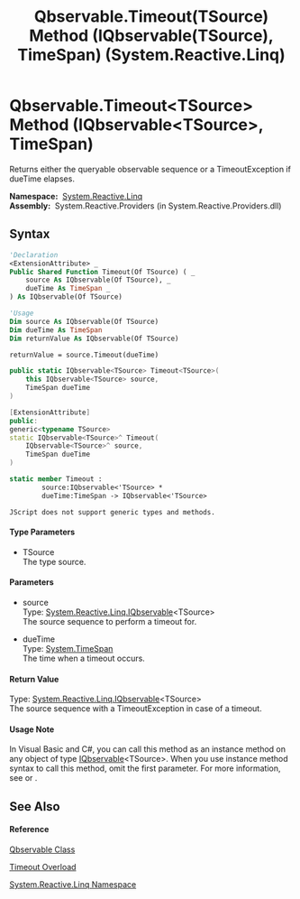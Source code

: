 ﻿---
title: Qbservable.Timeout(TSource) Method (IQbservable(TSource), TimeSpan) (System.Reactive.Linq)
TOCTitle: Timeout(TSource) Method (IQbservable(TSource), TimeSpan)
ms:assetid: M:System.Reactive.Linq.Qbservable.Timeout``1(System.Reactive.Linq.IQbservable{``0},System.TimeSpan)
ms:mtpsurl: https://msdn.microsoft.com/en-us/library/Hh212095(v=VS.103)
ms:contentKeyID: 36069794
ms.date: 06/28/2011
mtps_version: v=VS.103
dev_langs:
- vb
- csharp
- c++
- fsharp
- jscript
---

# Qbservable.Timeout\<TSource\> Method (IQbservable\<TSource\>, TimeSpan)

Returns either the queryable observable sequence or a TimeoutException if dueTime elapses.

**Namespace:**  [System.Reactive.Linq](hh211929\(v=vs.103\).md)  
**Assembly:**  System.Reactive.Providers (in System.Reactive.Providers.dll)

## Syntax

``` vb
'Declaration
<ExtensionAttribute> _
Public Shared Function Timeout(Of TSource) ( _
    source As IQbservable(Of TSource), _
    dueTime As TimeSpan _
) As IQbservable(Of TSource)
```

``` vb
'Usage
Dim source As IQbservable(Of TSource)
Dim dueTime As TimeSpan
Dim returnValue As IQbservable(Of TSource)

returnValue = source.Timeout(dueTime)
```

``` csharp
public static IQbservable<TSource> Timeout<TSource>(
    this IQbservable<TSource> source,
    TimeSpan dueTime
)
```

``` c++
[ExtensionAttribute]
public:
generic<typename TSource>
static IQbservable<TSource>^ Timeout(
    IQbservable<TSource>^ source, 
    TimeSpan dueTime
)
```

``` fsharp
static member Timeout : 
        source:IQbservable<'TSource> * 
        dueTime:TimeSpan -> IQbservable<'TSource> 
```

``` jscript
JScript does not support generic types and methods.
```

#### Type Parameters

  - TSource  
    The type source.

#### Parameters

  - source  
    Type: [System.Reactive.Linq.IQbservable](hh229328\(v=vs.103\).md)\<TSource\>  
    The source sequence to perform a timeout for.  

<!-- end list -->

  - dueTime  
    Type: [System.TimeSpan](https://msdn.microsoft.com/en-us/library/269ew577)  
    The time when a timeout occurs.  

#### Return Value

Type: [System.Reactive.Linq.IQbservable](hh229328\(v=vs.103\).md)\<TSource\>  
The source sequence with a TimeoutException in case of a timeout.  

#### Usage Note

In Visual Basic and C\#, you can call this method as an instance method on any object of type [IQbservable](hh229328\(v=vs.103\).md)\<TSource\>. When you use instance method syntax to call this method, omit the first parameter. For more information, see [](https://msdn.microsoft.com/en-us/library/Bb384936) or [](https://msdn.microsoft.com/en-us/library/Bb383977).

## See Also

#### Reference

[Qbservable Class](hh211693\(v=vs.103\).md)

[Timeout Overload](hh229556\(v=vs.103\).md)

[System.Reactive.Linq Namespace](hh211929\(v=vs.103\).md)

